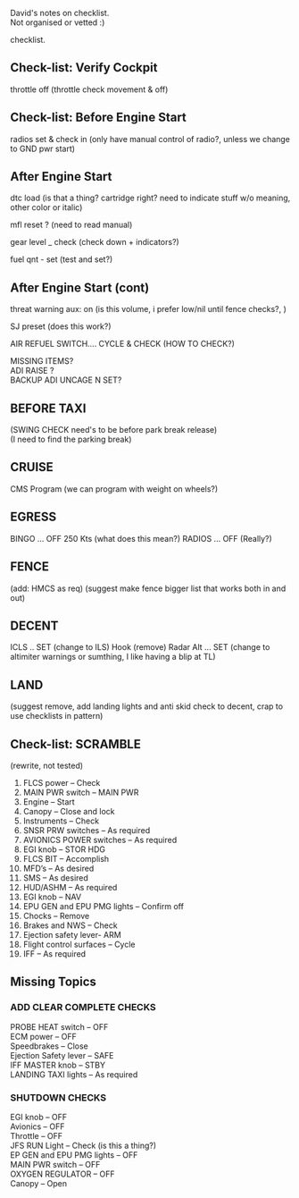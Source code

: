 David's notes on checklist.  
Not organised or vetted :)

checklist.  
## Check-list: Verify Cockpit 
throttle off (throttle check movement & off)  

## Check-list: Before Engine Start  
radios set & check in (only have manual control of radio?, unless we change to GND pwr start)

## After Engine Start   
dtc load (is that a thing? cartridge right? need to indicate stuff w/o meaning, other color or italic)

mfl reset ? (need to read manual)

gear level _ check (check down + indicators?)

fuel qnt - set (test and set?)

## After Engine Start (cont)  
threat warning aux: on (is this volume, i prefer low/nil until fence checks?, )

SJ preset (does this work?)

AIR REFUEL SWITCH.... CYCLE & CHECK (HOW TO CHECK?)  

MISSING ITEMS?  
ADI RAISE ?  
BACKUP ADI UNCAGE N SET?

## BEFORE TAXI 
(SWING CHECK need's to be before park break release)  
(I need to find the parking break)  

## CRUISE 
CMS Program (we can program with weight on wheels?)

## EGRESS 
BINGO ... OFF 250 Kts (what does this mean?)
RADIOS ... OFF (Really?)

## FENCE 
(add: HMCS as req)
(suggest make fence bigger list that works both in and out)  

## DECENT 
ICLS .. SET (change to ILS)
Hook (remove)
Radar Alt ... SET (change to altimiter warnings or sumthing, I like having a blip at TL)  

## LAND
(suggest remove, add landing lights and anti skid check to decent, crap to use checklists in pattern)

## Check-list: SCRAMBLE
(rewrite, not tested)  

1. FLCS power – Check  
2. MAIN PWR switch – MAIN PWR  
3. Engine – Start  
4. Canopy – Close and lock  
5. Instruments – Check  
6. SNSR PRW switches – As required  
7. AVIONICS POWER switches – As required  
8. EGI knob – STOR HDG  
9. FLCS BIT – Accomplish  
10. MFD’s – As desired  
11. SMS – As desired  
12. HUD/ASHM – As required  
13. EGI knob – NAV  
14. EPU GEN and EPU PMG lights – Confirm off  
15. Chocks – Remove  
16. Brakes and NWS – Check  
17. Ejection safety lever- ARM  
18. Flight control surfaces – Cycle   
19. IFF – As required  


## Missing Topics
### ADD CLEAR COMPLETE CHECKS  

PROBE HEAT switch – OFF  
ECM power – OFF  
Speedbrakes – Close  
Ejection Safety lever – SAFE  
IFF MASTER knob – STBY  
LANDING TAXI lights – As required   

### SHUTDOWN CHECKS  
EGI knob – OFF  
Avionics – OFF  
Throttle – OFF  
JFS RUN Light – Check (is this a thing?)  
EP GEN and EPU PMG lights – OFF  
MAIN PWR switch – OFF  
OXYGEN REGULATOR – OFF  
Canopy – Open  



